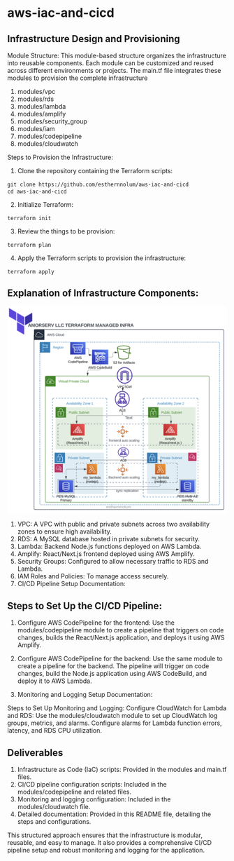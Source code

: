 # aws-iac-and-cicd

## Infrastructure Design and Provisioning
Module Structure: This module-based structure organizes the infrastructure into reusable components. Each module can be customized and reused across different environments or projects. The main.tf file integrates these modules to provision the complete infrastructure
1. modules/vpc
2. modules/rds
3. modules/lambda
4. modules/amplify
5. modules/security_group
6. modules/iam
7. modules/codepipeline
8. modules/cloudwatch


Steps to Provision the Infrastructure:

1. Clone the repository containing the Terraform scripts:
```
git clone https://github.com/esthernnolum/aws-iac-and-cicd
cd aws-iac-and-cicd
```
2. Initialize Terraform:
```
terraform init
```
3. Review the things to be provision:
```
terraform plan
``` 
4. Apply the Terraform scripts to provision the infrastructure:
```
terraform apply
```

## Explanation of Infrastructure Components:

![alt text](https://github.com/esthernnolum/aws-iac-and-cicd/blob/main/Terraform-infra-architecture.png?raw=true)

1. VPC: A VPC with public and private subnets across two availability zones to ensure high availability.
2. RDS: A MySQL database hosted in private subnets for security.
3. Lambda: Backend Node.js functions deployed on AWS Lambda.
4. Amplify: React/Next.js frontend deployed using AWS Amplify.
5. Security Groups: Configured to allow necessary traffic to RDS and Lambda.
6. IAM Roles and Policies: To manage access securely.
7. CI/CD Pipeline Setup Documentation:

## Steps to Set Up the CI/CD Pipeline:

1. Configure AWS CodePipeline for the frontend:
Use the modules/codepipeline module to create a pipeline that triggers on code changes, builds the React/Next.js application, and deploys it using AWS Amplify.

2. Configure AWS CodePipeline for the backend:
Use the same module to create a pipeline for the backend. The pipeline will trigger on code changes, build the Node.js application using AWS CodeBuild, and deploy it to AWS Lambda.

3. Monitoring and Logging Setup Documentation: 

Steps to Set Up Monitoring and Logging:
Configure CloudWatch for Lambda and RDS:
Use the modules/cloudwatch module to set up CloudWatch log groups, metrics, and alarms.
Configure alarms for Lambda function errors, latency, and RDS CPU utilization.

## Deliverables
1. Infrastructure as Code (IaC) scripts: Provided in the modules and main.tf files.
2. CI/CD pipeline configuration scripts: Included in the modules/codepipeline and related files.
3. Monitoring and logging configuration: Included in the modules/cloudwatch file.
4. Detailed documentation: Provided in this README file, detailing the steps and configurations.

This structured approach ensures that the infrastructure is modular, reusable, and easy to manage. It also provides a comprehensive CI/CD pipeline setup and robust monitoring and logging for the application.
